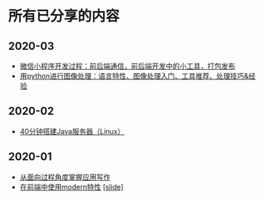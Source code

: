 # 所有已分享的内容

## 2020-03

- [微信小程序开发过程：前后端通信，前后端开发中的小工具，打包发布](https://github.com/starfish-the-tractor/tech-talk-per-month/projects/1#card-33523393)
- [用python进行图像处理：语言特性、图像处理入门、工具推荐、处理技巧&经验](https://github.com/starfish-the-tractor/tech-talk-per-month/blob/master/2020-03/用python进行图像处理.md)

## 2020-02

- [40分钟搭建Java服务器（Linux）](2020-02/40分钟搭建Java服务器（Linux）.md)

## 2020-01

- [从面向过程角度掌握应用写作](2020-01/从面向过程角度掌握应用写作.md)
- [在前端中使用modern特性](2020-01/在前端中使用modern特性.md) [[slide]](https://slide.tp0t.xyz:3001/slide/using-modern-feature-in-frontend/)
